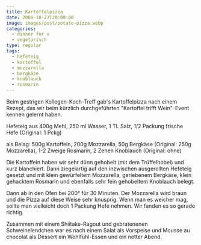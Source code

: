 ```yaml
---
title: Kartoffelpizza
date: 2009-10-27T20:00:00
image: images/post/potato-pizza.webp
categories: 
  - dinner for x
  - vegetarisch
type: regular  
tags: 
  - hefeteig
  - kartoffel
  - mozzarella
  - bergkäse
  - knoblauch
  - rosmarin
---
```


Beim gestrigen Kollegen-Koch-Treff gab's Kartoffelpizza nach einem Rezept, das wir beim kürzlich durchgeführten "Kartoffel trifft Wein"-Event kennen gelernt haben.

Hefeteig aus 400g Mehl, 250 ml Wasser, 1 TL Salz, 1/2 Packung frische Hefe (Original: 1 Pckg)

als Belag: 500g Kartoffeln, 200g Mozzarella, 50g Bergkäse (Original: 250g Mozzarella), 1-2 Zweige Rosmarin, 2 Zehen Knoblauch (Original: ohne)

Die Kartoffeln haben wir sehr dünn gehobelt (mit dem Trüffelhobel) und kurz blanchiert. Dann ziegelartig auf den inzwischen ausgerollten Hefeteig gesetzt und mit klein gewürfeltem Mozzarella, geriebenem Bergkäse, klein gehacktem Rosmarin und ebenfalls sehr fein gehobeltem Knoblauch belegt.

Dann ab in den Ofen bei 200° für 30 Minuten. Der Mozzarella wird braun und die Pizza auf diese Weise sehr knusprig. Wenn man es weicher mag, sollte man vielleicht doch 1 Packung Hefe nehmen. Wir fanden es so gerade richtig.

Zusammen mit einem Shiitake-Ragout und gebratenenen Schweinelendchen war es nach einem Salat als Vorspeise und Mousse au chocolat als Dessert ein Wohlfühl-Essen und ein netter Abend.
